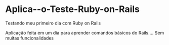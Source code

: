 Aplica--o-Teste-Ruby-on-Rails
=============================

Testando meu primeiro dia com Ruby on Rails 

Aplicação feita em um dia para aprender comandos básicos do Rails.... 
Sem muitas funcionalidades 
